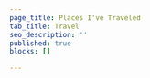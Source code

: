 ```yaml
---
page_title: Places I've Traveled
tab_title: Travel
seo_description: ''
published: true
blocks: []

---
```

